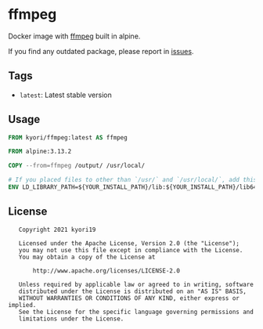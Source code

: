# ffmpeg

Docker image with [ffmpeg](https://ffmpeg.org) built in alpine.

If you find any outdated package, please report in [issues](https://github.com/kyori19/ffmpeg/issues).

## Tags

* `latest`: Latest stable version

## Usage

```Dockerfile
FROM kyori/ffmpeg:latest AS ffmpeg

FROM alpine:3.13.2

COPY --from=ffmpeg /output/ /usr/local/

# If you placed files to other than `/usr/` and `/usr/local/`, add this line
ENV LD_LIBRARY_PATH=${YOUR_INSTALL_PATH}/lib:${YOUR_INSTALL_PATH}/lib64
```

## License

```LICENSE
   Copyright 2021 kyori19

   Licensed under the Apache License, Version 2.0 (the "License");
   you may not use this file except in compliance with the License.
   You may obtain a copy of the License at

       http://www.apache.org/licenses/LICENSE-2.0

   Unless required by applicable law or agreed to in writing, software
   distributed under the License is distributed on an "AS IS" BASIS,
   WITHOUT WARRANTIES OR CONDITIONS OF ANY KIND, either express or implied.
   See the License for the specific language governing permissions and
   limitations under the License.
```
